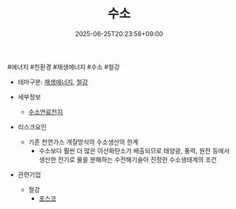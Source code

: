 ﻿---
title: "수소"
date: 2025-06-25T20:23:58+09:00
lastmod: 2025-06-25T20:23:58+09:00
type: docs
sidebar:
  open: true
weight: 2
---
<div style="display:none">
  <meta property="article:published_time" content="2025-06-25T11:23:58Z" />
  <meta property="article:modified_time" content="2025-06-25T11:23:58Z" />
</div>
#에너지 #친환경 #재생에너지 #수소 #철강

- 테마구분: [재생에너지](/industry-study/재생에너지/), [철강](/industry-study/철강/)

- 세부정보
	- [수소연료전지](/industry-study/수소연료전지/)

- 리스크요인
	- 기존 천연가스 개질방식의 수소생산의 한계
		- 수소보다 훨씬 더 많은 이산화탄소가 배출되므로 태양광, 풍력, 원전 등에서 생산한 전기로 물을 분해하는 수전해기술이 진정한 수소생태계의 조건

- 관련기업
	- 철강
		- [포스코](/industry-study/포스코/)
